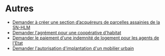 # Autres

* [Demander à créer une section d’acquéreurs de parcelles assainies de la SN-HLM](demander-a-creer-une-section-dacquereurs-de-parcelles-assainies-de-la-sn-hlm.md)
* [Demander l'agrément pour une coopérative d'habitat](demander-lagrement-pour-une-cooperative-dhabitat.md)
* [Demander le paiement d'une indemnité de logement pour les agents de l'Etat](demander-le-paiement-dune-indemnite-de-logement-pour-les-agents-de-letat.md)
* [Demander l'autorisation d'implantation d'un mobilier urbain](demander-lautorisation-dimplantation-dun-mobilier-urbain.md)
